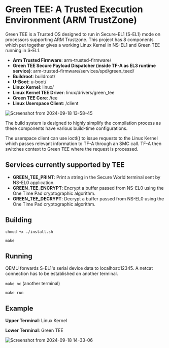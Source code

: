 # Green TEE: A Trusted Execution Environment (ARM TrustZone)
Green TEE is a Trusted OS designed to run in Secure-EL1 (S-EL1) mode on processors supporting ARM Trustzone.
This project has 8 components which put together gives a working Linux Kernel in NS-EL1 and Green TEE running in S-EL1.
- **Arm Trusted Firmware**: arm-trusted-firmware/
- **Green TEE Secure Payload Dispatcher (inside TF-A as EL3 runtime service)**: arm-trusted-firmware/services/spd/green_teed/
- **Buildroot**: buildroot/
- **U-Boot**: u-boot/
- **Linux Kernel**: linux/
- **Linux Kernel TEE Driver**: linux/drivers/green_tee
- **Green TEE Core**: /tee
- **Linux Userspace Client**: /client
  
![Screenshot from 2024-09-18 13-58-45](https://github.com/user-attachments/assets/64f09804-2c8e-4f38-9950-860cd0d1f772)


The build system is designed to highly simplify the compilation process as these components have various build-time configurations.

The userspace client can use ioctl() to issue requests to the Linux Kernel which passes relevant information to TF-A through an SMC call. TF-A then switches context to Green TEE where the request is processed.

## Services currently supported by TEE
- **GREEN_TEE_PRINT**: Print a string in the Secure World terminal sent by NS-EL0 application.
- **GREEN_TEE_ENCRYPT**: Encrypt a buffer passed from NS-EL0 using the One Time Pad cryptographic algorithm.
- **GREEN_TEE_DECRYPT**: Decrypt a buffer passed from NS-EL0 using the One Time Pad cryptographic algorithm.

## Building
`chmod +x ./install.sh`

`make`

## Running
QEMU forwards S-EL1's serial device data to localhost:12345. A netcat connection has to be established on another terminal.

`make nc` (another terminal)

`make run`

## Example
**Upper Terminal**: Linux Kernel

**Lower Terminal**: Green TEE

![Screenshot from 2024-09-18 14-33-06](https://github.com/user-attachments/assets/260bee90-d869-4056-974d-784ec9561cf3)


	
